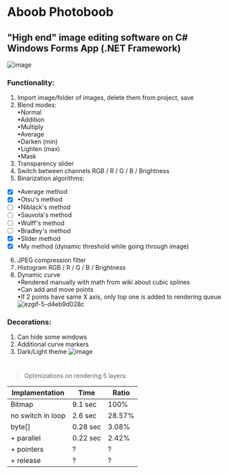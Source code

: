 # Aboob Photoboob
## "High end" image editing software on C# Windows Forms App (.NET Framework)
![image](https://user-images.githubusercontent.com/82185066/162630436-aa95d9ee-ccc6-4922-9af5-4883d7a4323e.png)
### Functionality:

1. Import image/folder of images, delete them from project, save
2. Blend modes:<br />
  •Normal<br />
  •Addition<br />
  •Multiply<br />
  •Average<br />
  •Darken (min)<br />
  •Lighten (max)<br />
  •Mask
3. Transparency slider
4. Switch between channels RGB / R / G / B / Brightness
5. Binarization algorithms:<br />
  - [x] •Average method<br />
  - [x] •Otsu's method<br />
  - [ ] •Niblack's method<br />
  - [ ] •Sauvola's method<br />
  - [ ] •Wulff's method<br />
  - [ ] •Bradley's method<br />
  - [x] •Slider method
  - [x] •My method (dynamic threshold while going through image)
6. JPEG compression filter
7. Histogram RGB / R / G / B / Brightness
8. Dynamic curve<br />
  •Rendered manually with math from wiki about cubic splines<br />
  •Can add and move points<br />
  •If 2 points have same X axis, only top one is added to rendering queue<br />
![ezgif-5-d4eb9d028c](https://user-images.githubusercontent.com/82185066/162632745-5ef4bffb-00e1-4832-93f7-163b4ef7281c.gif)


### Decorations:

1. Can hide some windows
2. Additional curve markers
3. Dark/Light theme
![image](https://user-images.githubusercontent.com/82185066/162630450-43a9c3fb-7d27-4691-8df4-4e69d40bfc14.png)

  
  #
> Optimizations on rendering 5 layers:

| Implamentation  | Time | Ratio |
| ------------- | ------------- | ------------- |
| Bitmap  | 9.1 sec  | 100%  |
| no switch in loop | 2.6 sec  | 28.57%  |
| byte[]  | 0.28 sec  | 3.08%  |
| + parallel  | 0.22 sec  | 2.42%  |
| + pointers  | ?  | ?  |
| + release  | ?  | ?  |
